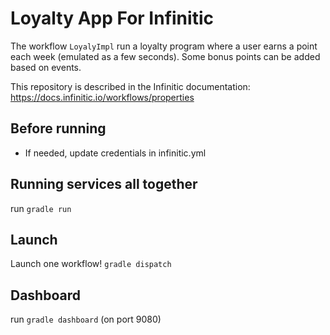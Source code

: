 # Loyalty App For Infinitic

The workflow `LoyalyImpl` run a loyalty program where a user earns a point each week (emulated as a few seconds).
Some bonus points can be added based on events.

This repository is described in the Infinitic documentation: https://docs.infinitic.io/workflows/properties

## Before running
- If needed, update credentials in infinitic.yml

## Running services all together
run `gradle run`

## Launch
Launch one workflow! `gradle dispatch`

## Dashboard
run `gradle dashboard` (on port 9080)
